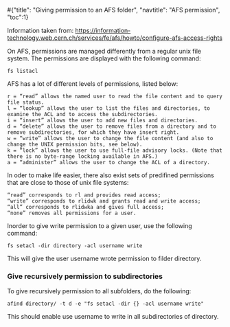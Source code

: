 #<conf>{"title": "Giving permission to an AFS folder", "navtitle": "AFS permission", "toc":1}

Information taken from: https://information-technology.web.cern.ch/services/fe/afs/howto/configure-afs-access-rights

On AFS, permissions are managed differently from a regular unix file system. The permissions are displayed with the following command: 

	fs listacl

AFS has a lot of different levels of permissions, listed below: 

	r = “read” allows the named user to read the file content and to query file status.
	l = “lookup” allows the user to list the files and directories, to examine the ACL and to access the subdirectories.
	i = “insert” allows the user to add new files and directories.
	d = “delete” allows the user to remove files from a directory and to remove subdirectories, for which they have insert right.
	w = “write” allows the user to change the file content (and also to change the UNIX permission bits, see below).
	k = “lock” allows the user to use full-file advisory locks. (Note that there is no byte-range locking available in AFS.)
	a = “administer” allows the user to change the ACL of a directory.

In oder to make life easier, there also exist sets of predifined permissions that are close to those of unix file systems: 

	“read” corresponds to rl and provides read access;
	“write” corresponds to rlidwk and grants read and write access;
	“all” corresponds to rlidwka and gives full access;
	“none” removes all permissions for a user.
	
Inorder to give write permission to a given user, use the following command: 

	fs setacl -dir directory -acl username write

This will give the user username wrote permission to filder directory. 


### Give recursively permission to subdirectories

To give recursively permission to all subfolders, do the following: 

	afind directory/ -t d -e "fs setacl -dir {} -acl username write"

This should enable use username to write in all subdirectories of directory.
